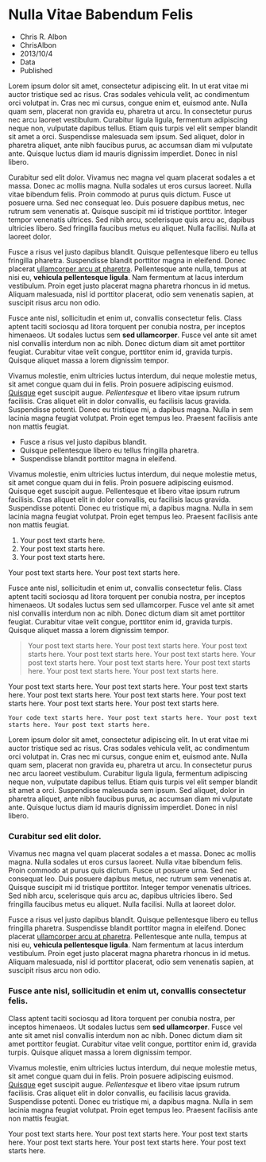 # Nulla Vitae Babendum Felis
- Chris R. Albon
- ChrisAlbon
- 2013/10/4
- Data
- Published

Lorem ipsum dolor sit amet, consectetur adipiscing elit. In ut erat vitae mi auctor tristique sed ac risus. Cras sodales vehicula velit, ac condimentum orci volutpat in. Cras nec mi cursus, congue enim et, euismod ante. Nulla quam sem, placerat non gravida eu, pharetra ut arcu. In consectetur purus nec arcu laoreet vestibulum. Curabitur ligula ligula, fermentum adipiscing neque non, vulputate dapibus tellus. Etiam quis turpis vel elit semper blandit sit amet a orci. Suspendisse malesuada sem ipsum. Sed aliquet, dolor in pharetra aliquet, ante nibh faucibus purus, ac accumsan diam mi vulputate ante. Quisque luctus diam id mauris dignissim imperdiet. Donec in nisl libero.

Curabitur sed elit dolor. Vivamus nec magna vel quam placerat sodales a et massa. Donec ac mollis magna. Nulla sodales ut eros cursus laoreet. Nulla vitae bibendum felis. Proin commodo at purus quis dictum. Fusce ut posuere urna. Sed nec consequat leo. Duis posuere dapibus metus, nec rutrum sem venenatis at. Quisque suscipit mi id tristique porttitor. Integer tempor venenatis ultrices. Sed nibh arcu, scelerisque quis arcu ac, dapibus ultricies libero. Sed fringilla faucibus metus eu aliquet. Nulla facilisi. Nulla at laoreet dolor.

Fusce a risus vel justo dapibus blandit. Quisque pellentesque libero eu tellus fringilla pharetra. Suspendisse blandit porttitor magna in eleifend. Donec placerat [ullamcorper arcu at pharetra](http://www.r.com). Pellentesque ante nulla, tempus at nisi eu, **vehicula pellentesque ligula**. Nam fermentum at lacus interdum vestibulum. Proin eget justo placerat magna pharetra rhoncus in id metus. Aliquam malesuada, nisl id porttitor placerat, odio sem venenatis sapien, at suscipit risus arcu non odio.

Fusce ante nisl, sollicitudin et enim ut, convallis consectetur felis. Class aptent taciti sociosqu ad litora torquent per conubia nostra, per inceptos himenaeos. Ut sodales luctus sem **sed ullamcorper**. Fusce vel ante sit amet nisl convallis interdum non ac nibh. Donec dictum diam sit amet porttitor feugiat. Curabitur vitae velit congue, porttitor enim id, gravida turpis. Quisque aliquet massa a lorem dignissim tempor.

Vivamus molestie, enim ultricies luctus interdum, dui neque molestie metus, sit amet congue quam dui in felis. Proin posuere adipiscing euismod. [Quisque](http://www.r.com) eget suscipit augue. *Pellentesque* et libero vitae ipsum rutrum facilisis. Cras aliquet elit in dolor convallis, eu facilisis lacus gravida. Suspendisse potenti. Donec eu tristique mi, a dapibus magna. Nulla in sem lacinia magna feugiat volutpat. Proin eget tempus leo. Praesent facilisis ante non mattis feugiat. 

- Fusce a risus vel justo dapibus blandit. 
- Quisque pellentesque libero eu tellus fringilla pharetra. 
- Suspendisse blandit porttitor magna in eleifend.

Vivamus molestie, enim ultricies luctus interdum, dui neque molestie metus, sit amet congue quam dui in felis. Proin posuere adipiscing euismod. Quisque eget suscipit augue. Pellentesque et libero vitae ipsum rutrum facilisis. Cras aliquet elit in dolor convallis, eu facilisis lacus gravida. Suspendisse potenti. Donec eu tristique mi, a dapibus magna. Nulla in sem lacinia magna feugiat volutpat. Proin eget tempus leo. Praesent facilisis ante non mattis feugiat. 

1. Your post text starts here. 
2. Your post text starts here. 
3. Your post text starts here. 

Your post text starts here. Your post text starts here.

Fusce ante nisl, sollicitudin et enim ut, convallis consectetur felis. Class aptent taciti sociosqu ad litora torquent per conubia nostra, per inceptos himenaeos. Ut sodales luctus sem sed ullamcorper. Fusce vel ante sit amet nisl convallis interdum non ac nibh. Donec dictum diam sit amet porttitor feugiat. Curabitur vitae velit congue, porttitor enim id, gravida turpis. Quisque aliquet massa a lorem dignissim tempor.

> Your post text starts here. Your post text starts here. Your post text starts here. Your post text starts here. Your post text starts here. Your post text starts here. Your post text starts here. Your post text starts here. Your post text starts here. Your post text starts here. 

Your post text starts here. Your post text starts here. Your post text starts here. Your post text starts here. Your post text starts here. Your post text starts here. Your post text starts here. Your post text starts here. 

    Your code text starts here. Your post text starts here. Your post text starts here. Your post text starts here. 

Lorem ipsum dolor sit amet, consectetur adipiscing elit. In ut erat vitae mi auctor tristique sed ac risus. Cras sodales vehicula velit, ac condimentum orci volutpat in. Cras nec mi cursus, congue enim et, euismod ante. Nulla quam sem, placerat non gravida eu, pharetra ut arcu. In consectetur purus nec arcu laoreet vestibulum. Curabitur ligula ligula, fermentum adipiscing neque non, vulputate dapibus tellus. Etiam quis turpis vel elit semper blandit sit amet a orci. Suspendisse malesuada sem ipsum. Sed aliquet, dolor in pharetra aliquet, ante nibh faucibus purus, ac accumsan diam mi vulputate ante. Quisque luctus diam id mauris dignissim imperdiet. Donec in nisl libero.

### Curabitur sed elit dolor. 

Vivamus nec magna vel quam placerat sodales a et massa. Donec ac mollis magna. Nulla sodales ut eros cursus laoreet. Nulla vitae bibendum felis. Proin commodo at purus quis dictum. Fusce ut posuere urna. Sed nec consequat leo. Duis posuere dapibus metus, nec rutrum sem venenatis at. Quisque suscipit mi id tristique porttitor. Integer tempor venenatis ultrices. Sed nibh arcu, scelerisque quis arcu ac, dapibus ultricies libero. Sed fringilla faucibus metus eu aliquet. Nulla facilisi. Nulla at laoreet dolor.

Fusce a risus vel justo dapibus blandit. Quisque pellentesque libero eu tellus fringilla pharetra. Suspendisse blandit porttitor magna in eleifend. Donec placerat [ullamcorper arcu at pharetra](http://www.r.com). Pellentesque ante nulla, tempus at nisi eu, **vehicula pellentesque ligula**. Nam fermentum at lacus interdum vestibulum. Proin eget justo placerat magna pharetra rhoncus in id metus. Aliquam malesuada, nisl id porttitor placerat, odio sem venenatis sapien, at suscipit risus arcu non odio.

### Fusce ante nisl, sollicitudin et enim ut, convallis consectetur felis. 

Class aptent taciti sociosqu ad litora torquent per conubia nostra, per inceptos himenaeos. Ut sodales luctus sem **sed ullamcorper**. Fusce vel ante sit amet nisl convallis interdum non ac nibh. Donec dictum diam sit amet porttitor feugiat. Curabitur vitae velit congue, porttitor enim id, gravida turpis. Quisque aliquet massa a lorem dignissim tempor.

Vivamus molestie, enim ultricies luctus interdum, dui neque molestie metus, sit amet congue quam dui in felis. Proin posuere adipiscing euismod. [Quisque](http://www.r.com) eget suscipit augue. *Pellentesque* et libero vitae ipsum rutrum facilisis. Cras aliquet elit in dolor convallis, eu facilisis lacus gravida. Suspendisse potenti. Donec eu tristique mi, a dapibus magna. Nulla in sem lacinia magna feugiat volutpat. Proin eget tempus leo. Praesent facilisis ante non mattis feugiat. 

Your post text starts here. Your post text starts here. Your post text starts here. Your post text starts here. Your post text starts here. Your post text starts here. 